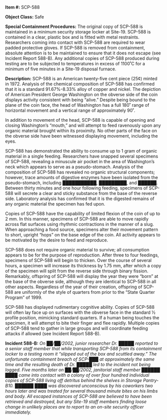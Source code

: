 **Item #:** SCP-588

**Object Class:** Safe

**Special Containment Procedures:** The original copy of SCP-588 is maintained in a minimum security storage locker at Site-19. SCP-588 is contained in a clear, plastic box and is fitted with metal restraints. Researchers coming into contact with SCP-588 are required to wear padded protective gloves. If SCP-588 is removed from containment, absolute attention is to be maintained to ensure that it does not escape (see Incident Report 588-B). Any additional copies of SCP-588 produced during testing are to be subjected to temperatures in excess of 1100˚C for a minimum of five minutes in a Site-19 disposal furnace.

**Description:** SCP-588 is an American twenty-five cent piece (25¢) minted in 1972. Analysis of the chemical composition of SCP-588 has confirmed that it is a standard 91.67%-8.33% alloy of copper and nickel. The depiction of American President George Washington on the obverse side of the coin displays activity consistent with being “alive.” Despite being bound to the plane of the coin face, the head of Washington has a full 180˚ range of horizontal movement and a vertical range of approximately 90˚.

In addition to movement of the head, SCP-588 is capable of opening and closing Washington’s “mouth,” and will attempt to feed ravenously upon any organic material brought within its proximity. No other parts of the face on the obverse side have been witnessed displaying movement, including the eyes.

SCP-588 has demonstrated the ability to consume up to 1 gram of organic material in a single feeding. Researchers have snapped several specimens of SCP-588, revealing a minuscule air pocket in the area of Washington’s neck which appears to serve as a pseudo-stomach. Analysis of the composition of SCP-588 has revealed no organic structural components; however, trace amounts of digestive enzymes have been isolated from the pseudo-stomach, including ███████████, █████████, and ██████. Between thirty minutes and one hour following feeding, specimens of SCP-588 will secrete a clear and sticky substance from the base of the reverse side. Laboratory analysis has confirmed that it is the digested remains of any organic material the specimen has fed upon.

Copies of SCP-588 have the capability of limited flexion of the coin of up to 2 mm. In this manner, specimens of SCP-588 are able to move rapidly across flat surfaces using rhythmic contractions in the manner of a slug. When approaching a food source, specimens alter their movement pattern to short, upright “hops” on the base edge of the coin. All activity appears to be motivated by the desire to feed and reproduce.

SCP-588 does not require organic material to survive; all consumption appears to be for the purpose of reproduction. After three to four feedings, specimens of SCP-588 will begin to thicken. Over the course of several hours, a specimen will increase its thickness by 1.75 mm, after which a copy of the specimen will split from the reverse side through binary fission. Remarkably, offspring of SCP-588 will display the year they were “born” at the base of the obverse side, although they are identical to SCP-588 in all other aspects. Regardless of the year of their creation, offspring of SCP-588 are uniformly of the style of quarters from prior to the “State Quarter Program” of 1999.

SCP-588 has displayed rudimentary cognitive ability. Copies of SCP-588 will often lay face up on surfaces with the obverse face in the standard ½ profile position, mimicking standard quarters. If a human being touches the specimen, it will attempt to bite their finger and flee rapidly. Multiple copies of SCP-588 tend to gather in large groups and will coordinate feeding attacks if allowed (see Incident Report 588-B).

**Incident 588-B:** _On ██/██/2002, junior researcher Dr. █████ reported to a senior staff member that while transporting SCP-588 from its containment locker to a testing room it “slipped out of the box and scuttled away.” The unfortunate containment breach of SCP-███ at approximately the same time and the resulting death of Dr. █████ led to the incident not being logged. Five months later on ██/██/2002, janitorial staff member ██████ ████ came into contact with a colony of over four hundred individual copies of SCP-588 living off detritus behind the shelves in Storage Pantry-B10. ██████ ████ was discovered unconscious by his coworkers two hours later and was treated for several thousand minute bites on his limbs and body. All escaped instances of SCP-588 are believed to have been retrieved and destroyed, but any Site-19 staff members finding loose change in unlikely places are to report to an on-site security officer immediately._